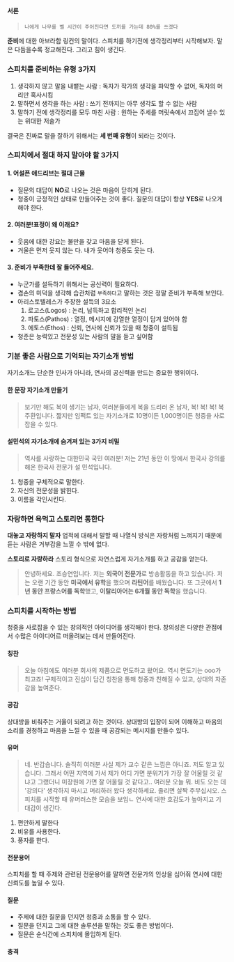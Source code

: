 #### 서론
> `나에게 나무를 벨 시간이 주어진다면 도끼를 가는데 80%를 쓰겠다`

**준비**에 대한 아브라함 링컨의 말이다. 스피치를 하기전에 생각정리부터 시작해보자. 말은 다듬을수록 정교해진다.
그리고 힘이 생긴다.

### 스피치를 준비하는 유형 3가지
1. 생각하지 않고 말을 내뱉는 사람 : 독자가 작가의 생각을 파악할 수 없어, 독자의 머리만 혹사시킴
2. 말하면서 생각을 하는 사람 : 쓰기 전까지는 아무 생각도 할 수 없는 사람
3. 말하기 전에 생각정리를 모두 마친 사람 : 원하는 주세를 머릿속에서 끄집어 낼수 있는 위대한 저술가

결국은 진짜로 말을 잘하기 위해서는 **세 번째 유형**이 되라는 것이다.

### 스피치에서 절대 하지 말아야 할 3가지
#### 1. 어설픈 애드리브는 절대 근물
   - 질문의 대답이 **NO**로 나오는 것은 마음이 닫히게 된다. 
   - 청중이 긍정적인 상태로 만들어주는 것이 좋다. 질문의 대답이 항상 **YES**로 나오게 해야 한다.
#### 2. 여러분!표정이 왜 이래요?
   - 웃음에 대한 강요는 불만을 갖고 마음을 닫게 된다.
   - 거울은 먼저 웃지 않는 다. 내가 웃어야 청중도 웃는 다.
#### 3. 준비가 부족한데 잘 들어주세요.
   - 누군가를 설득하기 위해서는 공신력이 필요하다.
   - 겸손의 미덕을 생각해 습관처럼 `부족하다`고 말하는 것은 정말 준비가 부족해 보인다.
   - 아리스토텔레스가 주장한 설득의 3요소
     1. 로고스(Logos) : 논리, 납득하고 합리적인 논리
     2. 파토스(Pathos) : 열정, 메시지에 강열한 열정이 담겨 있어야 함
     3. 에토스(Ethos) : 신뢰, 연사에 신뢰가 있을 때 청중이 설득됨
   - 청준은 능력있고 전문성 있는 사람의 말을 듣고 싶어함

### 기분 좋은 사람으로 기억되는 자기소개 방법
자기소개느 단순한 인사가 아니라, 연사의 공신력을 만드는 중요한 행위이다.

#### 한 문장 자기소개 만들기
> 보기만 해도 복이 생기는 남자, 여러분들에게 복을 드리러 온 남자, 복! 복! 복! 복주환입니다.
짧지만 임팩트 있는 자기소개로 10명이든 1,000명이든 청중을 사로잡을 수 있다.

#### 설민석의 자기소개에 숨겨져 있는 3가지 비밀
> 역사를 사랑하는 대한민국 국민 여러분! 저는 21년 동안 이 땅에서 한국사 강의를 해온 한국사 전문가 설 민석입니다.

1. 청중을 구체적으로 말한다.
2. 자신의 전문성을 밝힌다.
3. 이름을 각인시킨다.

### 자랑하면 욕먹고 스토리면 통한다
**대놓고 자랑하지 말자** 업적에 대해서 말할 때 나열식 방식은 자랑처럼 느껴지기 때문에 듣는 사람은 거부감을 느낄 수 밖에 없다.

**스토리로 자랑하라** 스토리 형식으로 자연스럽게 자기소개를 하고 공감을 얻는다.
> 안녕하세요. 조승연입니다. 저는 **외국어 전문가**로 방송활동을 하고 있습니다.
> 저는 오랜 기간 동안 **미국에서 유학**을 했으며 **라틴어**를 배웠습니다.
> 또 그곳에서 **1년 동안 프랑스어를 독학**했고, **이탈리아어는 6개월 동안 독학**을 했습니다.

### 스피치를 시작하는 방법
청중을 사로잡을 수 있는 창의적인 아이디어를 생각해야 한다. 창의성은 다양한 관점에서 수많은 아이디어르 떠올려보는 데서 만들어진다.

#### 칭찬
> 오늘 아침에도 여러분 회사의 제품으로 면도하고 왔어요. 역시 면도기는 ooo가 최고죠!
구체적이고 진심이 담긴 칭찬을 통해 청중과 친해질 수 있고, 상대의 자존감을 높여준다.

#### 공감
상대방을 비춰주는 거울이 되려고 하는 것이다. 상대방의 입장이 되어 이해하고
마음의 소리를 경청하고 마음을 느낄 수 있을 때 공감되는 메시지를 만들수 있다.

#### 유머
> 네. 반갑습니다. 솔직히 여러분 사실 제가 교수 같은 느낌은 아니죠. 저도 알고 있습니다.
> 그래서 어떤 지역에 가서 제가 어디 가면 분위기가 가장 잘 어울릴 것 같냐고 그랬더니 미장원에 가면 잘 어울릴 것 같다고..
> 여러분 오늘 뭐. 비도 오는 데 '강의다' 생각하지 마시고 머리하러 왔다 생각하세요. 졸리면 살짝 주무십시오.
스피치를 시작할 때 유머러스한 모습을 보임ㄴ 연사에 대한 호감도가 높아지고 기대감이 생긴다.

1. 편안하게 말한다
2. 비유를 사용한다.
3. 풍자를 한다.

#### 전문용어
스피치를 할 때 주제와 관련된 전문용어를 말하면 전문가의 인상을 심어줘 연사에 대한 신뢰도를 높일 수 있다.

#### 질문
- 주제에 대한 질문을 던지면 청중과 소통을 할 수 있다.
- 질문을 던지고 그에 대한 솔루션을 말하는 것도 좋은 방법이다.
- 질문은 순식간에 스피치에 몰입하게 된다.

#### 충격

